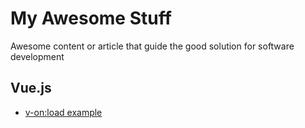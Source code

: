 # My Awesome Stuff

Awesome content or article that guide the good solution for software development

## Vue.js
- [v-on:load example](http://jsfiddle.net/nobu222/xr0g3Lco/)
